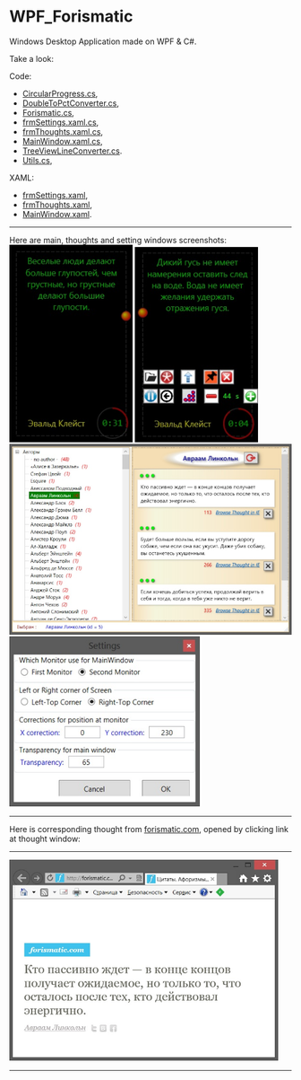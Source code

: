 # WPF_Forismatic
Windows Desktop Application made on WPF & C#.

Take a look: 

Code: 
<ul>
	<li><a href="Code/CircularProgress.cs">CircularProgress.cs</a>,</li>
	<li><a href="Code/DoubleToPctConverter.cs">DoubleToPctConverter.cs</a>,</li>
	<li><a href="Code/Forismatic.cs">Forismatic.cs</a>,</li>
	<li><a href="Code/frmSettings.xaml.cs">frmSettings.xaml.cs</a>,</li>
	<li><a href="Code/frmThoughts.xaml.cs">frmThoughts.xaml.cs</a>,</li>
	<li><a href="Code/MainWindow.xaml.cs">MainWindow.xaml.cs</a>,</li>
	<li><a href="Code/TreeViewLineConverter.cs">TreeViewLineConverter.cs</a>.</li>
	<li><a href="Code/Utils.cs">Utils.cs</a>,</li>
</ul>

XAML:
<ul>
	<li><a href="XAML/frmSettings.xaml">frmSettings.xaml</a>,</li>
	<li><a href="XAML/frmThoughts.xaml">frmThoughts.xaml</a>,</li>
	<li><a href="XAML/MainWindow.xaml">MainWindow.xaml</a>.</li>
</ul>

<hr>
Here are main, thoughts and setting windows screenshots:
<br>
<img width="220" src="Screenshots/main_window.jpg" alt="main_window.jpg" />
<img width="220" src="Screenshots/main_window_2.jpg" alt="main_window_2.jpg" />
<br>
<img width="800" src="Screenshots/thoughts_window.jpg" alt="thoughts_window.jpg" />
<br>
<img width="340" src="Screenshots/settings_window.jpg" alt="settings_window.jpg" />

<hr>
Here is corresponding thought from <a href="http://www.forismatic.com/ru/">forismatic.com</a>, opened by clicking link at thought window:
<hr>
<img width="480" src="Screenshots/forismatic_site.jpg" alt="forismatic_site.jpg" />

<hr>
